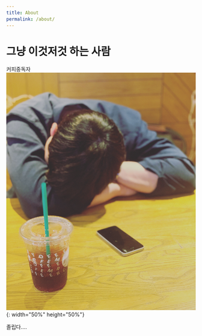 ```yaml
---
title: About
permalink: /about/
---
```


# 그냥 이것저것 하는 사람

커피중독자
![about.png](/images/about/69FD4AB6-3488-4627-9AEA-271F94A060CA.JPG){: width="50%" height="50%"}

졸립다....